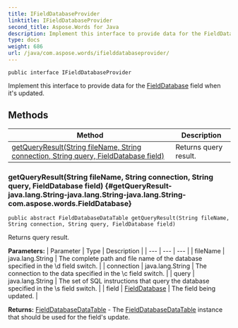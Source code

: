 ```yaml
---
title: IFieldDatabaseProvider
linktitle: IFieldDatabaseProvider
second_title: Aspose.Words for Java
description: Implement this interface to provide data for the FieldDatabase field when its updated in Java.
type: docs
weight: 686
url: /java/com.aspose.words/ifielddatabaseprovider/
---
```

```
public interface IFieldDatabaseProvider
```

Implement this interface to provide data for the [FieldDatabase](../../com.aspose.words/fielddatabase/) field when it's updated.
## Methods

| Method | Description |
| --- | --- |
| [getQueryResult(String fileName, String connection, String query, FieldDatabase field)](#getQueryResult-java.lang.String-java.lang.String-java.lang.String-com.aspose.words.FieldDatabase) | Returns query result. |
### getQueryResult(String fileName, String connection, String query, FieldDatabase field) {#getQueryResult-java.lang.String-java.lang.String-java.lang.String-com.aspose.words.FieldDatabase}
```
public abstract FieldDatabaseDataTable getQueryResult(String fileName, String connection, String query, FieldDatabase field)
```


Returns query result.

**Parameters:**
| Parameter | Type | Description |
| --- | --- | --- |
| fileName | java.lang.String | The complete path and file name of the database specified in the \\d field switch. |
| connection | java.lang.String | The connection to the data specified in the \\c field switch. |
| query | java.lang.String | The set of SQL instructions that query the database specified in the \\s field switch. |
| field | [FieldDatabase](../../com.aspose.words/fielddatabase/) | The field being updated. |

**Returns:**
[FieldDatabaseDataTable](../../com.aspose.words/fielddatabasedatatable/) - The [FieldDatabaseDataTable](../../com.aspose.words/fielddatabasedatatable/) instance that should be used for the field's update.

